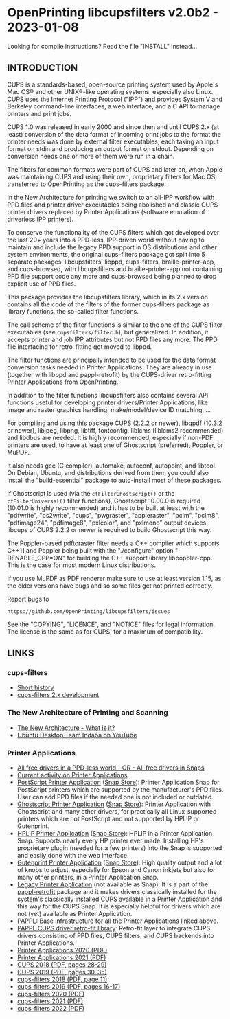 # OpenPrinting libcupsfilters v2.0b2 - 2023-01-08

Looking for compile instructions? Read the file "INSTALL"
instead...


## INTRODUCTION

CUPS is a standards-based, open-source printing system used by Apple's
Mac OS® and other UNIX®-like operating systems, especially also
Linux. CUPS uses the Internet Printing Protocol ("IPP") and provides
System V and Berkeley command-line interfaces, a web interface, and a
C API to manage printers and print jobs.

CUPS 1.0 was released in early 2000 and since then and until CUPS 2.x
(at least) conversion of the data format of incoming print jobs to the
format the printer needs was done by external filter executables, each
taking an input format on stdin and producing an output format on
stdout. Depending on conversion needs one or more of them were run in
a chain.

The filters for common formats were part of CUPS and later on, when
Apple was maintaining CUPS and using their own, proprietary filters
for Mac OS, transferred to OpenPrinting as the cups-filters package.

In the New Architecture for printing we switch to an all-IPP workflow
with PPD files and printer driver executables being abolished and
classic CUPS printer drivers replaced by Printer Applications
(software emulation of driverless IPP printers).

To conserve the functionality of the CUPS filters which got developed
over the last 20+ years into a PPD-less, IPP-driven world without
having to maintain and include the legacy PPD support in OS
distributions and other system environments, the original cups-filters
package got split into 5 separate packages: libcupsfilters, libppd,
cups-filters, braille-printer-app, and cups-browsed, with
libcupsfilters and braille-printer-app not containing PPD file support
code any more and cups-browsed being planned to drop explicit use of
PPD files.

This package provides the libcupsfilters library, which in its 2.x
version contains all the code of the filters of the former
cups-filters package as library functions, the so-called filter
functions.

The call scheme of the filter functions is similar to the one of the
CUPS filter executables (see `cupsfilters/filter.h`), but
generalized. In addition, it accepts printer and job IPP attributes
but not PPD files any more. The PPD file interfacing for retro-fitting
got moved to libppd.

The filter functions are principally intended to be used for the data
format conversion tasks needed in Printer Applications. They are
already in use (together with libppd and pappl-retrofit) by the
CUPS-driver retro-fitting Printer Applications from OpenPrinting.

In addition to the filter functions libcupsfilters also contains
several API functions useful for developing printer drivers/Printer
Applications, like image and raster graphics handling,
make/model/device ID matching, ...

For compiling and using this package CUPS (2.2.2 or newer),
libqpdf (10.3.2 or newer), libjpeg, libpng, libtiff, fontconfig,
liblcms (liblcms2 recommended) and libdbus are needed.
It is highly recommended, especially if non-PDF printers are used,
to have at least one of Ghostscript (preferred), Poppler, or MuPDF.

It also needs gcc (C compiler), automake, autoconf, autopoint, and
libtool. On Debian, Ubuntu, and distributions derived from them
you could also install the "build-essential" package to
auto-install most of these packages.

If Ghostscript is used (via the `cfFilterGhostscript()` or the
`cfFilterUniversal()` filter functions), Ghostscript 10.00.0 is
required (10.01.0 is highly recommended) and it has to be built at
least with the "pdfwrite", "ps2write", "cups", "pwgraster",
"appleraster", "pclm", "pclm8", "pdfimage24", "pdfimage8", "pxlcolor",
and "pxlmono" output devices. libcups of CUPS 2.2.2 or newer is
required to build Ghostscript this way.

The Poppler-based pdftoraster filter needs a C++ compiler which
supports C++11 and Poppler being built with the "./configure"
option "-DENABLE_CPP=ON" for building the C++ support library
libpoppler-cpp. This is the case for most modern Linux
distributions.

If you use MuPDF as PDF renderer make sure to use at least version
1.15, as the older versions have bugs and so some files get not
printed correctly.

Report bugs to

    https://github.com/OpenPrinting/libcupsfilters/issues

See the "COPYING", "LICENCE", and "NOTICE" files for legal
information. The license is the same as for CUPS, for a maximum of
compatibility.

## LINKS

### cups-filters

* [Short history](https://openprinting.github.io/achievements/#cups-filters)
* [cups-filters 2.x development](https://openprinting.github.io/current/#cups-filters-2x)

### The New Architecture of Printing and Scanning

* [The New Architecture - What is it?](https://openprinting.github.io/current/#the-new-architecture-for-printing-and-scanning)
* [Ubuntu Desktop Team Indaba on YouTube](https://www.youtube.com/watch?v=P22DOu_ahBo)

### Printer Applications

* [All free drivers in a PPD-less world - OR - All free drivers in Snaps](https://openprinting.github.io/achievements/#all-free-drivers-in-a-ppd-less-world---or---all-free-drivers-in-snaps)
* [Current activity on Printer Applications](https://openprinting.github.io/current/#printer-applications)
* [PostScript Printer Application](https://github.com/OpenPrinting/ps-printer-app) ([Snap Store](https://snapcraft.io/ps-printer-app)): Printer Application Snap for PostScript printers which are supported by the manufacturer's PPD files. User can add PPD files if the needed one is not included or outdated.
* [Ghostscript Printer Application](https://github.com/OpenPrinting/ghostscript-printer-app) ([Snap Store](https://snapcraft.io/ghostscript-printer-app)): Printer Application with Ghostscript and many other drivers, for practically all Linux-supported printers which are not PostScript and not supported by HPLIP or Gutenprint.
* [HPLIP Printer Application](https://github.com/OpenPrinting/hplip-printer-app) ([Snap Store](https://snapcraft.io/hplip-printer-app)): HPLIP in a Printer Application Snap. Supports nearly every HP printer ever made. Installing HP's proprietary plugin (needed for a few printers) into the Snap is supported and easily done with the web interface.
* [Gutenprint Printer Application](https://github.com/OpenPrinting/gutenprint-printer-app) ([Snap Store](https://snapcraft.io/gutenprint-printer-app)): High quality output and a lot of knobs to adjust, especially for Epson and Canon inkjets but also for many other printers, in a Printer Application Snap.
* [Legacy Printer Application](https://github.com/OpenPrinting/pappl-retrofit#legacy-printer-application) (not available as Snap): It is a part of the [pappl-retrofit](https://github.com/OpenPrinting/pappl-retrofit) package and it makes drivers classically installed for the system's classically installed CUPS available in a Printer Application and this way for the CUPS Snap. It is especially helpful for drivers which are not (yet) available as Printer Application.
* [PAPPL](https://github.com/michaelrsweet/pappl/): Base infrastructure for all the Printer Applications linked above.
* [PAPPL CUPS driver retro-fit library](https://github.com/OpenPrinting/pappl-retrofit): Retro-fit layer to integrate CUPS drivers consisting of PPD files, CUPS filters, and CUPS backends into Printer Applications.
* [Printer Applications 2020 (PDF)](https://ftp.pwg.org/pub/pwg/liaison/openprinting/presentations/printer-applications-may-2020.pdf)
* [Printer Applications 2021 (PDF)](https://ftp.pwg.org/pub/pwg/liaison/openprinting/presentations/printer-applications-may-2021.pdf)
* [CUPS 2018 (PDF, pages 28-29)](https://ftp.pwg.org/pub/pwg/liaison/openprinting/presentations/cups-plenary-may-18.pdf)
* [CUPS 2019 (PDF, pages 30-35)](https://ftp.pwg.org/pub/pwg/liaison/openprinting/presentations/cups-plenary-april-19.pdf)
* [cups-filters 2018 (PDF, page 11)](https://ftp.pwg.org/pub/pwg/liaison/openprinting/presentations/cups-filters-ippusbxd-2018.pdf)
* [cups-filters 2019 (PDF, pages 16-17)](https://ftp.pwg.org/pub/pwg/liaison/openprinting/presentations/cups-filters-ippusbxd-2019.pdf)
* [cups-filters 2020 (PDF)](https://ftp.pwg.org/pub/pwg/liaison/openprinting/presentations/cups-filters-ippusbxd-2020.pdf)
* [cups-filters 2021 (PDF)](https://ftp.pwg.org/pub/pwg/liaison/openprinting/presentations/cups-filters-cups-snap-ipp-usb-and-more-2021.pdf)
* [cups-filters 2022 (PDF)](https://ftp.pwg.org/pub/pwg/liaison/openprinting/presentations/cups-filters-cups-snap-ipp-usb-and-more-2022.pdf)
